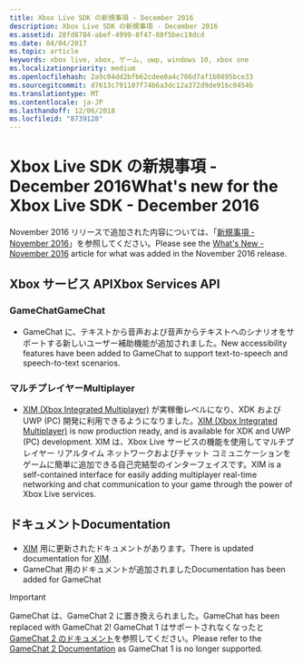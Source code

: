 ```yaml
---
title: Xbox Live SDK の新規事項 - December 2016
description: Xbox Live SDK の新規事項 - December 2016
ms.assetid: 28fd8784-abef-4999-8f47-80f5bec19dcd
ms.date: 04/04/2017
ms.topic: article
keywords: xbox live, xbox, ゲーム, uwp, windows 10, xbox one
ms.localizationpriority: medium
ms.openlocfilehash: 2a9c04dd2bfb62cdee0a4c786d7af1b0895bce33
ms.sourcegitcommit: d7613c791107f74b6a3dc12a372d9de916c0454b
ms.translationtype: MT
ms.contentlocale: ja-JP
ms.lasthandoff: 12/06/2018
ms.locfileid: "8739128"
---
```

# <a name="whats-new-for-the-xbox-live-sdk---december-2016"></a><span data-ttu-id="8fb06-104">Xbox Live SDK の新規事項 - December 2016</span><span class="sxs-lookup"><span data-stu-id="8fb06-104">What's new for the Xbox Live SDK - December 2016</span></span>

<span data-ttu-id="8fb06-105">November 2016 リリースで追加された内容については、「[新規事項 - November 2016](1611-whats-new.md)」を参照してください。</span><span class="sxs-lookup"><span data-stu-id="8fb06-105">Please see the [What's New - November 2016](1611-whats-new.md) article for what was added in the November 2016 release.</span></span>

## <a name="xbox-services-api"></a><span data-ttu-id="8fb06-106">Xbox サービス API</span><span class="sxs-lookup"><span data-stu-id="8fb06-106">Xbox Services API</span></span>

### <a name="gamechat"></a><span data-ttu-id="8fb06-107">GameChat</span><span class="sxs-lookup"><span data-stu-id="8fb06-107">GameChat</span></span>

* <span data-ttu-id="8fb06-108">GameChat に、テキストから音声および音声からテキストへのシナリオをサポートする新しいユーザー補助機能が追加されました。</span><span class="sxs-lookup"><span data-stu-id="8fb06-108">New accessibility features have been added to GameChat to support text-to-speech and speech-to-text scenarios.</span></span>

### <a name="multiplayer"></a><span data-ttu-id="8fb06-109">マルチプレイヤー</span><span class="sxs-lookup"><span data-stu-id="8fb06-109">Multiplayer</span></span>

* <span data-ttu-id="8fb06-110">[XIM (Xbox Integrated Multiplayer)](../multiplayer/xbox-integrated-multiplayer.md) が実稼働レベルになり、XDK および UWP (PC) 開発に利用できるようになりました。</span><span class="sxs-lookup"><span data-stu-id="8fb06-110">[XIM (Xbox Integrated Multiplayer)](../multiplayer/xbox-integrated-multiplayer.md) is now production ready, and is available for XDK and UWP (PC) development.</span></span>  <span data-ttu-id="8fb06-111">XIM は、Xbox Live サービスの機能を使用してマルチプレイヤー リアルタイム ネットワークおよびチャット コミュニケーションをゲームに簡単に追加できる自己完結型のインターフェイスです。</span><span class="sxs-lookup"><span data-stu-id="8fb06-111">XIM is a self-contained interface for easily adding multiplayer real-time networking and chat communication to your game through the power of Xbox Live services.</span></span>

## <a name="documentation"></a><span data-ttu-id="8fb06-112">ドキュメント</span><span class="sxs-lookup"><span data-stu-id="8fb06-112">Documentation</span></span>
* <span data-ttu-id="8fb06-113">[XIM](../multiplayer/xbox-integrated-multiplayer.md) 用に更新されたドキュメントがあります。</span><span class="sxs-lookup"><span data-stu-id="8fb06-113">There is updated documentation for [XIM](../multiplayer/xbox-integrated-multiplayer.md).</span></span>
* <span data-ttu-id="8fb06-114">GameChat 用のドキュメントが追加されました</span><span class="sxs-lookup"><span data-stu-id="8fb06-114">Documentation has been added for GameChat</span></span>

> [!IMPORTANT]
> <span data-ttu-id="8fb06-115">GameChat は、GameChat 2 に置き換えられました。</span><span class="sxs-lookup"><span data-stu-id="8fb06-115">GameChat has been replaced with GameChat 2!</span></span> <span data-ttu-id="8fb06-116">GameChat 1 はサポートされなくなったと[GameChat 2 のドキュメント](../multiplayer/chat/game-chat-2-overview.md)を参照してください。</span><span class="sxs-lookup"><span data-stu-id="8fb06-116">Please refer to the [GameChat 2 Documentation](../multiplayer/chat/game-chat-2-overview.md) as GameChat 1 is no longer supported.</span></span>
